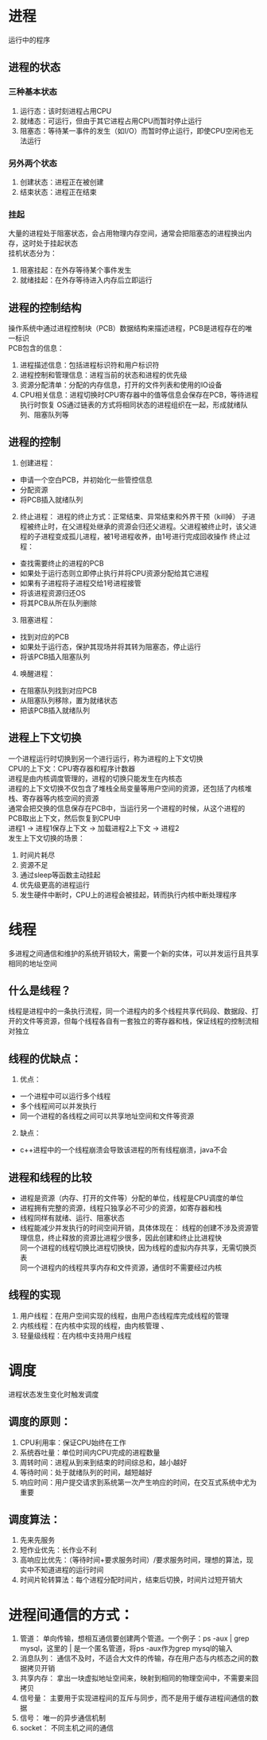 # 进程
运行中的程序  
## 进程的状态
### 三种基本状态
1.  运行态：该时刻进程占用CPU
2.  就绪态：可运行，但由于其它进程占用CPU而暂时停止运行
3.  阻塞态：等待某一事件的发生（如I/O）而暂时停止运行，即使CPU空闲也无法运行
### 另外两个状态
1.  创建状态：进程正在被创建
2.  结束状态：进程正在结束
### 挂起
大量的进程处于阻塞状态，会占用物理内存空间，通常会把阻塞态的进程换出内存，这时处于挂起状态  
挂机状态分为：  
1.  阻塞挂起：在外存等待某个事件发生
2.  就绪挂起：在外存等待进入内存后立即运行
## 进程的控制结构
操作系统中通过进程控制块（PCB）数据结构来描述进程，PCB是进程存在的唯一标识  
PCB包含的信息：  
1.  进程描述信息：包括进程标识符和用户标识符
2.  进程控制和管理信息：进程当前的状态和进程的优先级
3.  资源分配清单：分配的内存信息，打开的文件列表和使用的IO设备
4.  CPU相关信息：进程切换时CPU寄存器中的值等信息会保存在PCB，等待进程执行时恢复
OS通过链表的方式将相同状态的进程组织在一起，形成就绪队列、阻塞队列等
## 进程的控制  
1.  创建进程：
* 申请一个空白PCB，并初始化一些管控信息
* 分配资源
* 将PCB插入就绪队列
2.  终止进程：
进程的终止方式：正常结束、异常结束和外界干预（kill掉）
子进程被终止时，在父进程处继承的资源会归还父进程。父进程被终止时，该父进程的子进程变成孤儿进程，被1号进程收养，由1号进行完成回收操作
终止过程：
* 查找需要终止的进程的PCB
* 如果处于运行态则立即停止执行并将CPU资源分配给其它进程
* 如果有子进程将子进程交给1号进程接管
* 将该进程资源归还OS
* 将其PCB从所在队列删除
3.  阻塞进程：
* 找到对应的PCB
* 如果处于运行态，保护其现场并将其转为阻塞态，停止运行
* 将该PCB插入阻塞队列
4.  唤醒进程：
* 在阻塞队列找到对应PCB
* 从阻塞队列移除，置为就绪状态
* 把该PCB插入就绪队列
## 进程上下文切换
一个进程运行时切换到另一个进行运行，称为进程的上下文切换  
CPU的上下文：CPU寄存器和程序计数器  
进程是由内核调度管理的，进程的切换只能发生在内核态  
进程的上下文切换不仅包含了堆栈全局变量等用户空间的资源，还包括了内核堆栈、寄存器等内核空间的资源  
通常会把交换的信息保存在PCB中，当运行另一个进程的时候，从这个进程的PCB取出上下文，然后恢复到CPU中  
进程1 -> 进程1保存上下文 -> 加载进程2上下文 -> 进程2  
发生上下文切换的场景：  
1.  时间片耗尽
2.  资源不足
3.  通过sleep等函数主动挂起
4.  优先级更高的进程运行
5.  发生硬件中断时，CPU上的进程会被挂起，转而执行内核中断处理程序
# 线程  
多进程之间通信和维护的系统开销较大，需要一个新的实体，可以并发运行且共享相同的地址空间  
## 什么是线程？  
线程是进程中的一条执行流程，同一个进程内的多个线程共享代码段、数据段、打开的文件等资源，但每个线程各自有一套独立的寄存器和栈，保证线程的控制流相对独立  
## 线程的优缺点：  
1.  优点：
* 一个进程中可以运行多个线程
* 多个线程间可以并发执行
* 同一个进程的各线程之间可以共享地址空间和文件等资源
2.  缺点：
* c++进程中的一个线程崩溃会导致该进程的所有线程崩溃，java不会
## 进程和线程的比较  
* 进程是资源（内存、打开的文件等）分配的单位，线程是CPU调度的单位
* 进程拥有完整的资源，线程只独享必不可少的资源，如寄存器和栈
* 线程同样有就绪、运行、阻塞状态
* 线程能减少并发执行的时间空间开销，具体体现在：
线程的创建不涉及资源管理信息，终止释放的资源比进程少很多，因此创建和终止比进程快  
同一个进程的线程切换比进程切换快，因为线程的虚拟内存共享，无需切换页表  
同一个进程内的线程共享内存和文件资源，通信时不需要经过内核
## 线程的实现  
1.  用户线程：在用户空间实现的线程，由用户态线程库完成线程的管理  
2.  内核线程：在内核中实现的线程，由内核管理  、
3.  轻量级线程：在内核中支持用户线程
# 调度  
进程状态发生变化时触发调度  
## 调度的原则：  
1. CPU利用率：保证CPU始终在工作
2. 系统吞吐量：单位时间内CPU完成的进程数量
3. 周转时间：进程从到来到结束的时间综总和，越小越好
4. 等待时间：处于就绪队列的时间，越短越好
5. 响应时间：用户提交请求到系统第一次产生响应的时间，在交互式系统中尤为重要
## 调度算法：  
1.  先来先服务
2.  短作业优先：长作业不利
3.  高响应比优先：（等待时间+要求服务时间）/要求服务时间，理想的算法，现实中不知道进程的运行时间
4.  时间片轮转算法：每个进程分配时间片，结束后切换，时间片过短开销大
# 进程间通信的方式：
1.  管道：
单向传输，想相互通信要创建两个管道。一个例子：ps -aux | grep mysql，这里的 | 是一个匿名管道，将ps -aux作为grep mysql的输入  
2.  消息队列：
通信不及时，不适合大文件的传输，存在用户态与内核态之间的数据拷贝开销  
3.  共享内存：
拿出一块虚拟地址空间来，映射到相同的物理空间中，不需要来回拷贝  
4.  信号量：
主要用于实现进程间的互斥与同步，而不是用于缓存进程间通信的数据   
5.  信号：
唯一的异步通信机制  
6.  socket：
不同主机之间的通信

